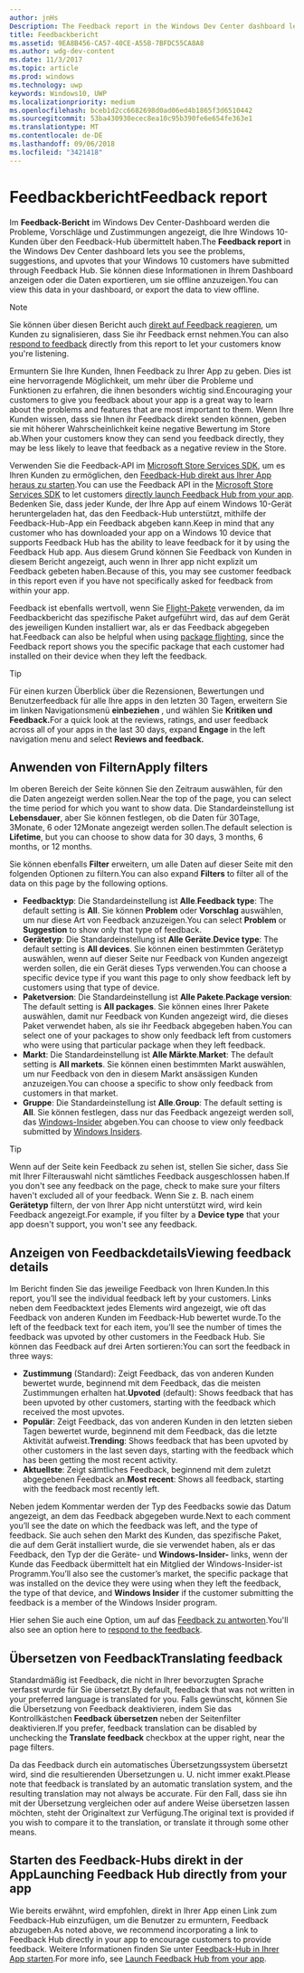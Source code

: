 ```yaml
---
author: jnHs
Description: The Feedback report in the Windows Dev Center dashboard lets you see the problems, suggestions, and upvotes that your Windows 10 customers have submitted through Feedback Hub.
title: Feedbackbericht
ms.assetid: 9EA8B456-CA57-40CE-A55B-7BFDC55CA8A8
ms.author: wdg-dev-content
ms.date: 11/3/2017
ms.topic: article
ms.prod: windows
ms.technology: uwp
keywords: Windows10, UWP
ms.localizationpriority: medium
ms.openlocfilehash: bceb1d2cc6682698d0ad06ed4b1865f3d6510442
ms.sourcegitcommit: 53ba430930ecec8ea10c95b390fe6e654fe363e1
ms.translationtype: MT
ms.contentlocale: de-DE
ms.lasthandoff: 09/06/2018
ms.locfileid: "3421418"
---
```

# <a name="feedback-report"></a><span data-ttu-id="8339f-103">Feedbackbericht</span><span class="sxs-lookup"><span data-stu-id="8339f-103">Feedback report</span></span>

<span data-ttu-id="8339f-104">Im **Feedback-Bericht** im Windows Dev Center-Dashboard werden die Probleme, Vorschläge und Zustimmungen angezeigt, die Ihre Windows 10-Kunden über den Feedback-Hub übermittelt haben.</span><span class="sxs-lookup"><span data-stu-id="8339f-104">The **Feedback report** in the Windows Dev Center dashboard lets you see the problems, suggestions, and upvotes that your Windows 10 customers have submitted through Feedback Hub.</span></span> <span data-ttu-id="8339f-105">Sie können diese Informationen in Ihrem Dashboard anzeigen oder die Daten exportieren, um sie offline anzuzeigen.</span><span class="sxs-lookup"><span data-stu-id="8339f-105">You can view this data in your dashboard, or export the data to view offline.</span></span>

> [!NOTE]
> <span data-ttu-id="8339f-106">Sie können über diesen Bericht auch [direkt auf Feedback reagieren](respond-to-customer-feedback.md), um Kunden zu signalisieren, dass Sie ihr Feedback ernst nehmen.</span><span class="sxs-lookup"><span data-stu-id="8339f-106">You can also [respond to feedback](respond-to-customer-feedback.md) directly from this report to let your customers know you're listening.</span></span>

<span data-ttu-id="8339f-107">Ermuntern Sie Ihre Kunden, Ihnen Feedback zu Ihrer App zu geben. Dies ist eine hervorragende Möglichkeit, um mehr über die Probleme und Funktionen zu erfahren, die ihnen besonders wichtig sind.</span><span class="sxs-lookup"><span data-stu-id="8339f-107">Encouraging your customers to give you feedback about your app is a great way to learn about the problems and features that are most important to them.</span></span> <span data-ttu-id="8339f-108">Wenn Ihre Kunden wissen, dass sie Ihnen ihr Feedback direkt senden können, geben sie mit höherer Wahrscheinlichkeit keine negative Bewertung im Store ab.</span><span class="sxs-lookup"><span data-stu-id="8339f-108">When your customers know they can send you feedback directly, they may be less likely to leave that feedback as a negative review in the Store.</span></span>

<span data-ttu-id="8339f-109">Verwenden Sie die Feedback-API im [Microsoft Store Services SDK](http://aka.ms/store-em-sdk), um es Ihren Kunden zu ermöglichen, den [Feedback-Hub direkt aus Ihrer App heraus zu starten](../monetize/launch-feedback-hub-from-your-app.md).</span><span class="sxs-lookup"><span data-stu-id="8339f-109">You can use the Feedback API in the [Microsoft Store Services SDK](http://aka.ms/store-em-sdk) to let customers [directly launch Feedback Hub from your app](../monetize/launch-feedback-hub-from-your-app.md).</span></span> <span data-ttu-id="8339f-110">Bedenken Sie, dass jeder Kunde, der Ihre App auf einem Windows 10-Gerät heruntergeladen hat, das den Feedback-Hub unterstützt, mithilfe der Feedback-Hub-App ein Feedback abgeben kann.</span><span class="sxs-lookup"><span data-stu-id="8339f-110">Keep in mind that any customer who has downloaded your app on a Windows 10 device that supports Feedback Hub has the ability to leave feedback for it by using the Feedback Hub app.</span></span> <span data-ttu-id="8339f-111">Aus diesem Grund können Sie Feedback von Kunden in diesem Bericht angezeigt, auch wenn in Ihrer app nicht explizit um Feedback gebeten haben.</span><span class="sxs-lookup"><span data-stu-id="8339f-111">Because of this, you may see customer feedback in this report even if you have not specifically asked for feedback from within your app.</span></span>

<span data-ttu-id="8339f-112">Feedback ist ebenfalls wertvoll, wenn Sie [Flight-Pakete](package-flights.md) verwenden, da im Feedbackbericht das spezifische Paket aufgeführt wird, das auf dem Gerät des jeweiligen Kunden installiert war, als er das Feedback abgegeben hat.</span><span class="sxs-lookup"><span data-stu-id="8339f-112">Feedback can also be helpful when using [package flighting](package-flights.md), since the Feedback report shows you the specific package that each customer had installed on their device when they left the feedback.</span></span>

> [!TIP]
> <span data-ttu-id="8339f-113">Für einen kurzen Überblick über die Rezensionen, Bewertungen und Benutzerfeedback für alle Ihre apps in den letzten 30 Tagen, erweitern Sie im linken Navigationsmenü **einbeziehen** , und wählen Sie **Kritiken und Feedback.**</span><span class="sxs-lookup"><span data-stu-id="8339f-113">For a quick look at the reviews, ratings, and user feedback across all of your apps in the last 30 days, expand **Engage** in the left navigation menu and select **Reviews and feedback.**</span></span> 


## <a name="apply-filters"></a><span data-ttu-id="8339f-114">Anwenden von Filtern</span><span class="sxs-lookup"><span data-stu-id="8339f-114">Apply filters</span></span>

<span data-ttu-id="8339f-115">Im oberen Bereich der Seite können Sie den Zeitraum auswählen, für den die Daten angezeigt werden sollen.</span><span class="sxs-lookup"><span data-stu-id="8339f-115">Near the top of the page, you can select the time period for which you want to show data.</span></span> <span data-ttu-id="8339f-116">Die Standardeinstellung ist **Lebensdauer**, aber Sie können festlegen, ob die Daten für 30Tage, 3Monate, 6 oder 12Monate angezeigt werden sollen.</span><span class="sxs-lookup"><span data-stu-id="8339f-116">The default selection is **Lifetime**, but you can choose to show data for 30 days, 3 months, 6 months, or 12 months.</span></span>

<span data-ttu-id="8339f-117">Sie können ebenfalls **Filter** erweitern, um alle Daten auf dieser Seite mit den folgenden Optionen zu filtern.</span><span class="sxs-lookup"><span data-stu-id="8339f-117">You can also expand **Filters** to filter all of the data on this page by the following options.</span></span>

- <span data-ttu-id="8339f-118">**Feedbacktyp**: Die Standardeinstellung ist **Alle**.</span><span class="sxs-lookup"><span data-stu-id="8339f-118">**Feedback type**: The default setting is **All**.</span></span> <span data-ttu-id="8339f-119">Sie können **Problem** oder **Vorschlag** auswählen, um nur diese Art von Feedback anzuzeigen.</span><span class="sxs-lookup"><span data-stu-id="8339f-119">You can select **Problem** or **Suggestion** to show only that type of feedback.</span></span>
- <span data-ttu-id="8339f-120">**Gerätetyp**: Die Standardeinstellung ist **Alle Geräte**.</span><span class="sxs-lookup"><span data-stu-id="8339f-120">**Device type**: The default setting is **All devices**.</span></span> <span data-ttu-id="8339f-121">Sie können einen bestimmten Gerätetyp auswählen, wenn auf dieser Seite nur Feedback von Kunden angezeigt werden sollen, die ein Gerät dieses Typs verwenden.</span><span class="sxs-lookup"><span data-stu-id="8339f-121">You can choose a specific device type if you want this page to only show feedback left by customers using that type of device.</span></span>
- <span data-ttu-id="8339f-122">**Paketversion**: Die Standardeinstellung ist **Alle Pakete**.</span><span class="sxs-lookup"><span data-stu-id="8339f-122">**Package version**: The default setting is **All packages**.</span></span> <span data-ttu-id="8339f-123">Sie können eines Ihrer Pakete auswählen, damit nur Feedback von Kunden angezeigt wird, die dieses Paket verwendet haben, als sie ihr Feedback abgegeben haben.</span><span class="sxs-lookup"><span data-stu-id="8339f-123">You can select one of your packages to show only feedback left from customers who were using that particular package when they left feedback.</span></span>
- <span data-ttu-id="8339f-124">**Markt**: Die Standardeinstellung ist **Alle Märkte**.</span><span class="sxs-lookup"><span data-stu-id="8339f-124">**Market**: The default setting is **All markets**.</span></span> <span data-ttu-id="8339f-125">Sie können einen bestimmten Markt auswählen, um nur Feedback von den in diesem Markt ansässigen Kunden anzuzeigen.</span><span class="sxs-lookup"><span data-stu-id="8339f-125">You can choose a specific to show only feedback from customers in that market.</span></span>
- <span data-ttu-id="8339f-126">**Gruppe**: Die Standardeinstellung ist **Alle**.</span><span class="sxs-lookup"><span data-stu-id="8339f-126">**Group**: The default setting is **All**.</span></span> <span data-ttu-id="8339f-127">Sie können festlegen, dass nur das Feedback angezeigt werden soll, das [Windows-Insider](http://insider.windows.com) abgeben.</span><span class="sxs-lookup"><span data-stu-id="8339f-127">You can choose to view only feedback submitted by [Windows Insiders](http://insider.windows.com).</span></span>

> [!TIP]
> <span data-ttu-id="8339f-128">Wenn auf der Seite kein Feedback zu sehen ist, stellen Sie sicher, dass Sie mit Ihrer Filterauswahl nicht sämtliches Feedback ausgeschlossen haben.</span><span class="sxs-lookup"><span data-stu-id="8339f-128">If you don't see any feedback on the page, check to make sure your filters haven't excluded all of your feedback.</span></span> <span data-ttu-id="8339f-129">Wenn Sie z. B. nach einem **Gerätetyp** filtern, der von Ihrer App nicht unterstützt wird, wird kein Feedback angezeigt.</span><span class="sxs-lookup"><span data-stu-id="8339f-129">For example, if you filter by a **Device type** that your app doesn't support, you won't see any feedback.</span></span>


## <a name="viewing-feedback-details"></a><span data-ttu-id="8339f-130">Anzeigen von Feedbackdetails</span><span class="sxs-lookup"><span data-stu-id="8339f-130">Viewing feedback details</span></span>

<span data-ttu-id="8339f-131">Im Bericht finden Sie das jeweilige Feedback von Ihren Kunden.</span><span class="sxs-lookup"><span data-stu-id="8339f-131">In this report, you’ll see the individual feedback left by your customers.</span></span> <span data-ttu-id="8339f-132">Links neben dem Feedbacktext jedes Elements wird angezeigt, wie oft das Feedback von anderen Kunden im Feedback-Hub bewertet wurde.</span><span class="sxs-lookup"><span data-stu-id="8339f-132">To the left of the feedback text for each item, you’ll see the number of times the feedback was upvoted by other customers in the Feedback Hub.</span></span> <span data-ttu-id="8339f-133">Sie können das Feedback auf drei Arten sortieren:</span><span class="sxs-lookup"><span data-stu-id="8339f-133">You can sort the feedback in three ways:</span></span>

- <span data-ttu-id="8339f-134">**Zustimmung** (Standard): Zeigt Feedback, das von anderen Kunden bewertet wurde, beginnend mit dem Feedback, das die meisten Zustimmungen erhalten hat.</span><span class="sxs-lookup"><span data-stu-id="8339f-134">**Upvoted** (default): Shows feedback that has been upvoted by other customers, starting with the feedback which received the most upvotes.</span></span>
- <span data-ttu-id="8339f-135">**Populär**: Zeigt Feedback, das von anderen Kunden in den letzten sieben Tagen bewertet wurde, beginnend mit dem Feedback, das die letzte Aktivität aufweist.</span><span class="sxs-lookup"><span data-stu-id="8339f-135">**Trending**: Shows feedback that has been upvoted by other customers in the last seven days, starting with the feedback which has been getting the most recent activity.</span></span>
- <span data-ttu-id="8339f-136">**Aktuellste**: Zeigt sämtliches Feedback, beginnend mit dem zuletzt abgegebenen Feedback an.</span><span class="sxs-lookup"><span data-stu-id="8339f-136">**Most recent**: Shows all feedback, starting with the feedback most recently left.</span></span>

<span data-ttu-id="8339f-137">Neben jedem Kommentar werden der Typ des Feedbacks sowie das Datum angezeigt, an dem das Feedback abgegeben wurde.</span><span class="sxs-lookup"><span data-stu-id="8339f-137">Next to each comment you’ll see the date on which the feedback was left, and the type of feedback.</span></span> <span data-ttu-id="8339f-138">Sie auch sehen den Markt des Kunden, das spezifische Paket, die auf dem Gerät installiert wurde, die sie verwendet haben, als er das Feedback, den Typ der die Geräte- und **Windows-Insider-** links, wenn der Kunde das Feedback übermittelt hat ein Mitglied der Windows-Insider-ist Programm.</span><span class="sxs-lookup"><span data-stu-id="8339f-138">You’ll also see the customer’s market, the specific package that was installed on the device they were using when they left the feedback, the type of that device, and **Windows Insider** if the customer submitting the feedback is a member of the Windows Insider program.</span></span>

<span data-ttu-id="8339f-139">Hier sehen Sie auch eine Option, um auf das [Feedback zu antworten](respond-to-customer-feedback.md).</span><span class="sxs-lookup"><span data-stu-id="8339f-139">You'll also see an option here to [respond to the feedback](respond-to-customer-feedback.md).</span></span>


## <a name="translating-feedback"></a><span data-ttu-id="8339f-140">Übersetzen von Feedback</span><span class="sxs-lookup"><span data-stu-id="8339f-140">Translating feedback</span></span>

<span data-ttu-id="8339f-141">Standardmäßig ist Feedback, die nicht in Ihrer bevorzugten Sprache verfasst wurde für Sie übersetzt.</span><span class="sxs-lookup"><span data-stu-id="8339f-141">By default, feedback that was not written in your preferred language is translated for you.</span></span> <span data-ttu-id="8339f-142">Falls gewünscht, können Sie die Übersetzung von Feedback deaktivieren, indem Sie das Kontrollkästchen **Feedback übersetzen** neben der Seitenfilter deaktivieren.</span><span class="sxs-lookup"><span data-stu-id="8339f-142">If you prefer, feedback translation can be disabled by unchecking the **Translate feedback** checkbox at the upper right, near the page filters.</span></span>

<span data-ttu-id="8339f-143">Da das Feedback durch ein automatisches Übersetzungssystem übersetzt wird, sind die resultierenden Übersetzungen u. U. nicht immer exakt.</span><span class="sxs-lookup"><span data-stu-id="8339f-143">Please note that feedback is translated by an automatic translation system, and the resulting translation may not always be accurate.</span></span> <span data-ttu-id="8339f-144">Für den Fall, dass sie ihn mit der Übersetzung vergleichen oder auf andere Weise übersetzen lassen möchten, steht der Originaltext zur Verfügung.</span><span class="sxs-lookup"><span data-stu-id="8339f-144">The original text is provided if you wish to compare it to the translation, or translate it through some other means.</span></span>


## <a name="launching-feedback-hub-directly-from-your-app"></a><span data-ttu-id="8339f-145">Starten des Feedback-Hubs direkt in der App</span><span class="sxs-lookup"><span data-stu-id="8339f-145">Launching Feedback Hub directly from your app</span></span>

<span data-ttu-id="8339f-146">Wie bereits erwähnt, wird empfohlen, direkt in Ihrer App einen Link zum Feedback-Hub einzufügen, um die Benutzer zu ermuntern, Feedback abzugeben.</span><span class="sxs-lookup"><span data-stu-id="8339f-146">As noted above, we recommend incorporating a link to Feedback Hub directly in your app to encourage customers to provide feedback.</span></span> <span data-ttu-id="8339f-147">Weitere Informationen finden Sie unter [Feedback-Hub in Ihrer App starten](../monetize/launch-feedback-hub-from-your-app.md).</span><span class="sxs-lookup"><span data-stu-id="8339f-147">For more info, see [Launch Feedback Hub from your app](../monetize/launch-feedback-hub-from-your-app.md).</span></span>
